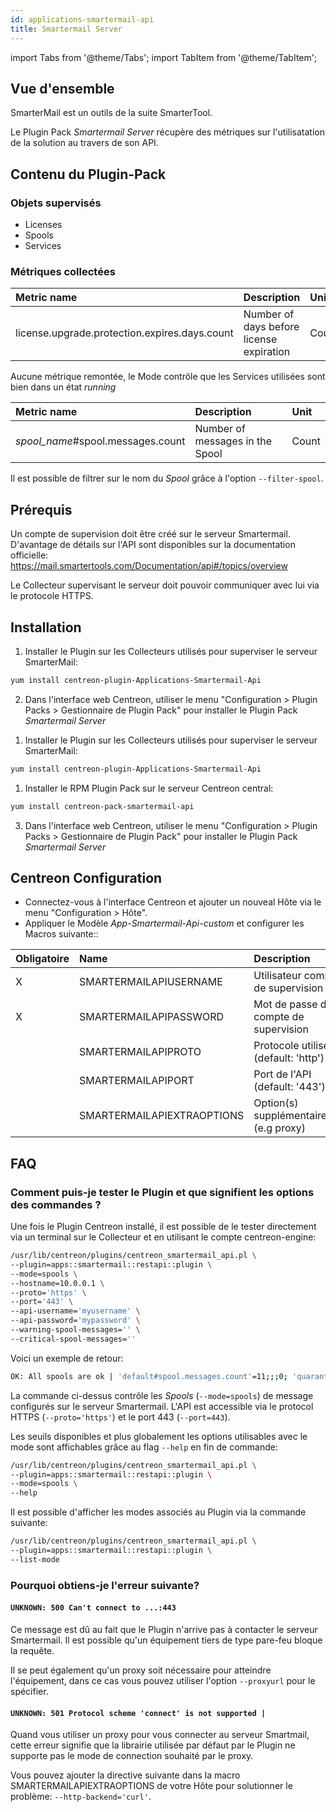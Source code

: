```yaml
---
id: applications-smartermail-api
title: Smartermail Server
---
```

import Tabs from '@theme/Tabs';
import TabItem from '@theme/TabItem';


## Vue d'ensemble

SmarterMail est un outils de la suite SmarterTool.

Le Plugin Pack *Smartermail Server* récupère des métriques sur l'utilisatation
de la solution au travers de son API.

## Contenu du Plugin-Pack

### Objets supervisés

* Licenses
* Spools
* Services

### Métriques collectées

<Tabs groupId="operating-systems">
<TabItem value="Licenses" label="Licenses">

| Metric name                                    | Description                                | Unit   |
| :--------------------------------------------- | :----------------------------------------- | :----- |
| license.upgrade.protection.expires.days.count  | Number of days before license expiration   | Count  |

</TabItem>
<TabItem value="Services" label="Services">

Aucune métrique remontée, le Mode contrôle que les Services utilisées sont bien dans un état
*running*

</TabItem>
<TabItem value="Spools" label="Spools">

| Metric name                        | Description                       | Unit   |
| :--------------------------------- | :-------------------------------- | :----- |
| *spool_name*#spool.messages.count  | Number of messages in the Spool   | Count  |

Il est possible de filtrer sur le nom du *Spool* grâce à l'option `--filter-spool`.

</TabItem>
</Tabs>

## Prérequis

Un compte de supervision doit être créé sur le serveur Smartermail. D'avantage
de détails sur l'API sont disponibles sur la documentation officielle:
https://mail.smartertools.com/Documentation/api#/topics/overview

Le Collecteur supervisant le serveur doit pouvoir communiquer avec lui via le
protocole HTTPS.

## Installation

<Tabs groupId="operating-systems">
<TabItem value="online" label="Online License">

1. Installer le Plugin sur les Collecteurs utilisés pour superviser le serveur SmarterMail:

```bash
yum install centreon-plugin-Applications-Smartermail-Api
```

2. Dans l'interface web Centreon, utiliser le menu "Configuration > Plugin Packs > Gestionnaire de Plugin Pack"
pour installer le Plugin Pack *Smartermail Server*

</TabItem>
<TabItem value="offline" label="Offline License">

1. Installer le Plugin sur les Collecteurs utilisés pour superviser le serveur SmarterMail:

```bash
yum install centreon-plugin-Applications-Smartermail-Api
```

1. Installer le RPM Plugin Pack sur le serveur Centreon central:

```bash
yum install centreon-pack-smartermail-api
```

3. Dans l'interface web Centreon, utiliser le menu "Configuration > Plugin Packs > Gestionnaire de Plugin Pack"
pour installer le Plugin Pack *Smartermail Server*

</TabItem>
</Tabs>

## Centreon Configuration

* Connectez-vous à l'interface Centreon et ajouter un nouveal Hôte via le menu "Configuration > Hôte".
* Appliquer le Modèle *App-Smartermail-Api-custom* et configurer les Macros suivante::

| Obligatoire | Name                       | Description                             |
| :---------- | :------------------------- | :-------------------------------------- |
| X           | SMARTERMAILAPIUSERNAME     | Utilisateur compte de supervision       |
| X           | SMARTERMAILAPIPASSWORD     | Mot de passe du compte de supervision   |
|             | SMARTERMAILAPIPROTO        | Protocole utilisé (default: 'http')     |
|             | SMARTERMAILAPIPORT         | Port de l'API (default: '443')          |
|             | SMARTERMAILAPIEXTRAOPTIONS | Option(s) supplémentaire(s) (e.g proxy) |

## FAQ

### Comment puis-je tester le Plugin et que signifient les options des commandes ?

Une fois le Plugin Centreon installé, il est possible de le tester directement
via un terminal sur le Collecteur et en utilisant le compte centreon-engine:

```bash
/usr/lib/centreon/plugins/centreon_smartermail_api.pl \
--plugin=apps::smartermail::restapi::plugin \
--mode=spools \
--hostname=10.0.0.1 \
--proto='https' \
--port='443' \
--api-username='myusername' \
--api-password='mypassword' \
--warning-spool-messages='' \
--critical-spool-messages=''
```

Voici un exemple de retour:

```bash
OK: All spools are ok | 'default#spool.messages.count'=11;;;0; 'quarantine_limit#spool.messages.count'=5000;;;0; 'spam#spool.messages.count'=0;;;0; 'spool_limit#spool.messages.count'=50000;;;0; 'throttledDomains#spool.messages.count'=0;;;0; 'throttledMailingLists#spool.messages.count'=0;;;0; 'throttledUsers#spool.messages.count'=0;;;0; 'virus#spool.messages.count'=0;;;0; 'waiting#spool.messages.count'=3;;;0;
```

La commande ci-dessus contrôle les *Spools* (`--mode=spools`) de message configurés
sur le serveur Smartermail. L'API est accessible via le protocol HTTPS (`--proto='https'`)
et le port 443 (`--port=443`).

Les seuils disponibles et plus globalement les options utilisables avec le mode
sont affichables grâce au flag `--help` en fin de commande:

```bash
/usr/lib/centreon/plugins/centreon_smartermail_api.pl \
--plugin=apps::smartermail::restapi::plugin \
--mode=spools \
--help
```

Il est possible d'afficher les modes associés au Plugin via la commande suivante:

```bash
/usr/lib/centreon/plugins/centreon_smartermail_api.pl \
--plugin=apps::smartermail::restapi::plugin \
--list-mode
```

### Pourquoi obtiens-je l'erreur suivante?

#### ```UNKNOWN: 500 Can't connect to ...:443```

Ce message est dû au fait que le Plugin n'arrive pas à contacter le serveur
Smartermail. Il est possible qu'un équipement tiers de type pare-feu bloque
la requête.

Il se peut également qu'un proxy soit nécessaire pour atteindre l'équipement,
dans ce cas vous pouvez utiliser l'option `--proxyurl` pour le spécifier.

#### ```UNKNOWN: 501 Protocol scheme 'connect' is not supported |```

Quand vous utiliser un proxy pour vous connecter au serveur Smartmail, cette erreur
signifie que la librairie utilisée par défaut par le Plugin ne supporte pas le mode
de connection souhaité par le proxy.

Vous pouvez ajouter la directive suivante dans la macro SMARTERMAILAPIEXTRAOPTIONS
de votre Hôte pour solutionner le problème: `--http-backend='curl'`.